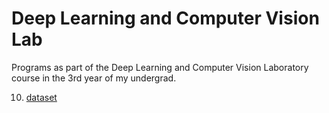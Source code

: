 # Deep Learning and Computer Vision Lab
Programs as part of the Deep Learning and Computer Vision Laboratory course in the 3rd year of my undergrad.

10. [dataset](https://drive.google.com/drive/folders/11ivOUR4XP6Dimitwn725SWmDLibKUuW6)
